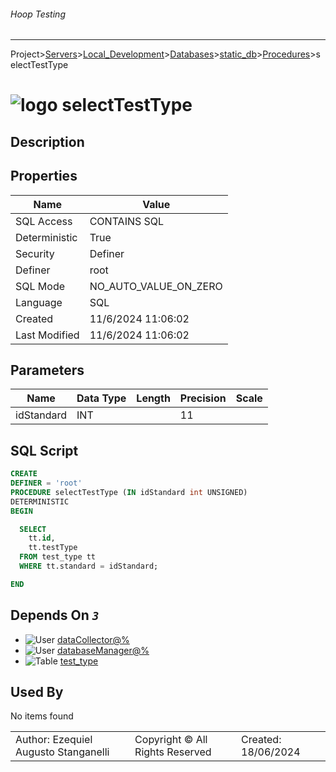 ###### Hoop Testing
___
Project>[Servers](../../../../Servers.md)>[Local_Development](../../../Local_Development.md)>[Databases](../../Databases.md)>[static_db](../static_db.md)>[Procedures](Procedures.md)>selectTestType


# ![logo](../../../../../Images/procedure64.svg) selectTestType

## <a name="#Description"></a>Description
> 
## <a name="#Properties"></a>Properties
|Name|Value|
|---|---|
|SQL Access|CONTAINS SQL|
|Deterministic|True|
|Security|Definer|
|Definer|root|
|SQL Mode|NO_AUTO_VALUE_ON_ZERO|
|Language|SQL|
|Created|11/6/2024 11:06:02|
|Last Modified|11/6/2024 11:06:02|


## <a name="#Parameters"></a>Parameters
|Name|Data Type|Length|Precision|Scale|
|---|---|---|---|---|
|idStandard|INT||11||

## <a name="#SqlScript"></a>SQL Script
```SQL
CREATE
DEFINER = 'root'
PROCEDURE selectTestType (IN idStandard int UNSIGNED)
DETERMINISTIC
BEGIN

  SELECT
    tt.id,
    tt.testType
  FROM test_type tt
  WHERE tt.standard = idStandard;

END
```

## <a name="#DependsOn"></a>Depends On _`3`_
- ![User](../../../../../Images/user.svg) [dataCollector@%](../../../Users/dataCollector@%.md)
- ![User](../../../../../Images/user.svg) [databaseManager@%](../../../Users/databaseManager@%.md)
- ![Table](../../../../../Images/table.svg) [test_type](../Tables/test_type.md)


## <a name="#UsedBy"></a>Used By
No items found

||||
|---|---|---|
|Author: Ezequiel Augusto Stanganelli|Copyright © All Rights Reserved|Created: 18/06/2024|